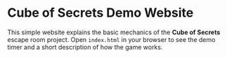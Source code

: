 # Cube of Secrets Demo Website

This simple website explains the basic mechanics of the **Cube of Secrets** escape room project. Open `index.html` in your browser to see the demo timer and a short description of how the game works.
